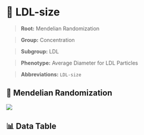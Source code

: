 # 🧪 LDL-size

> **Root:** Mendelian Randomization

> **Group:** Concentration  

> **Subgroup:** LDL

> **Phenotype:** Average Diameter for LDL Particles  

> **Abbreviations:** `LDL-size`

## 🧬 Mendelian Randomization  

<img src="/MR/Figures/Inverse/LDLhengxiansize.png"/>


## 📊 Data Table


<CsvTableMRI src="/MR_Data/Inverse/LDLhengxiansize.csv"/>
